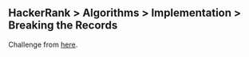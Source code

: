## HackerRank > Algorithms > Implementation > Breaking the Records

Challenge from [here](https://www.hackerrank.com/challenges/breaking-best-and-worst-records/problem).

